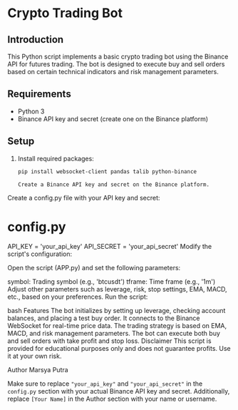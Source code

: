 # Crypto Trading Bot

## Introduction

This Python script implements a basic crypto trading bot using the Binance API for futures trading. The bot is designed to execute buy and sell orders based on certain technical indicators and risk management parameters.

## Requirements

- Python 3
- Binance API key and secret (create one on the Binance platform)

## Setup

1. Install required packages:

   ```bash
   pip install websocket-client pandas talib python-binance

   Create a Binance API key and secret on the Binance platform.

Create a config.py file with your API key and secret:


# config.py
API_KEY = 'your_api_key'
API_SECRET = 'your_api_secret'
Modify the script's configuration:

Open the script (APP.py) and set the following parameters:

symbol: Trading symbol (e.g., 'btcusdt')
tframe: Time frame (e.g., '1m')
Adjust other parameters such as leverage, risk, stop settings, EMA, MACD, etc., based on your preferences.
Run the script:

bash
Features
The bot initializes by setting up leverage, checking account balances, and placing a test buy order.
It connects to the Binance WebSocket for real-time price data.
The trading strategy is based on EMA, MACD, and risk management parameters.
The bot can execute both buy and sell orders with take profit and stop loss.
Disclaimer
This script is provided for educational purposes only and does not guarantee profits. Use it at your own risk.

Author
Marsya Putra




Make sure to replace `"your_api_key"` and `"your_api_secret"` in the `config.py` section with your actual Binance API key and secret. Additionally, replace `[Your Name]` in the Author section with your name or username.

